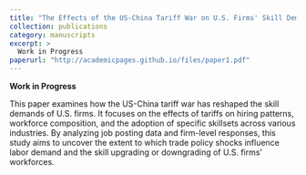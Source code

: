 ```yaml
---
title: "The Effects of the US-China Tariff War on U.S. Firms' Skill Demand."
collection: publications
category: manuscripts
excerpt: >
  Work in Progress
paperurl: "http://academicpages.github.io/files/paper1.pdf"
---
```


**Work in Progress**

This paper examines how the US-China tariff war has reshaped the skill demands of U.S. firms. It focuses on the effects of tariffs on hiring patterns, workforce composition, and the adoption of specific skillsets across various industries. By analyzing job posting data and firm-level responses, this study aims to uncover the extent to which trade policy shocks influence labor demand and the skill upgrading or downgrading of U.S. firms' workforces.
